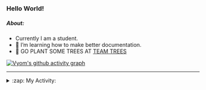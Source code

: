 ### Hello World!

##### About:
- Currently I am a student.
- 🌱 I’m learning how to make better documentation.
- 🌱 GO PLANT SOME TREES AT [TEAM TREES](https://teamtrees.org/)

[![Vyom's github activity graph](https://activity-graph.herokuapp.com/graph?username=Vyvy-vi)](https://github.com/ashutosh00710/github-readme-activity-graph)

---
<details>
  <summary>:zap: My Activity:</summary>
  
<!--START_SECTION:waka-->
![Code Time](http://img.shields.io/badge/Code%20Time-834%20hrs%2025%20mins-blue)

**I'm a Night 🦉** 

```text
🌞 Morning    77 commits     ██░░░░░░░░░░░░░░░░░░░░░░░   8.0% 
🌆 Daytime    279 commits    ███████░░░░░░░░░░░░░░░░░░   28.97% 
🌃 Evening    311 commits    ████████░░░░░░░░░░░░░░░░░   32.29% 
🌙 Night      296 commits    ███████░░░░░░░░░░░░░░░░░░   30.74%

```
📅 **I'm Most Productive on Sunday** 

```text
Monday       108 commits    ██░░░░░░░░░░░░░░░░░░░░░░░   11.21% 
Tuesday      139 commits    ███░░░░░░░░░░░░░░░░░░░░░░   14.43% 
Wednesday    167 commits    ████░░░░░░░░░░░░░░░░░░░░░   17.34% 
Thursday     131 commits    ███░░░░░░░░░░░░░░░░░░░░░░   13.6% 
Friday       120 commits    ███░░░░░░░░░░░░░░░░░░░░░░   12.46% 
Saturday     100 commits    ██░░░░░░░░░░░░░░░░░░░░░░░   10.38% 
Sunday       198 commits    █████░░░░░░░░░░░░░░░░░░░░   20.56%

```


📊 **This Week I Spent My Time On** 

```text
🔥 Editors: 
No Activity Tracked This Week

🐱‍💻 Projects: 
No Activity Tracked This Week

```


 Last Updated on 19/07/2022 18:04:23 UTC
<!--END_SECTION:waka-->
</details>
